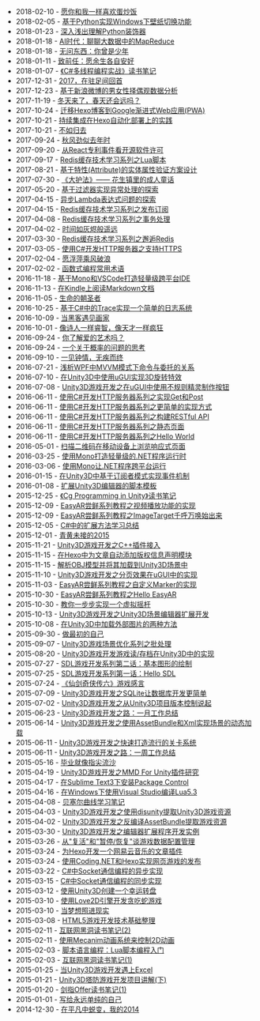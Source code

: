 * 2018-02-10 - [愿你和我一样喜欢蛋炒饭](https://qinyuanpei.github.io/2018/02/10/wish-you-like-egg-rice-like-me.html)
* 2018-02-05 - [基于Python实现Windows下壁纸切换功能](https://qinyuanpei.github.io/2018/02/05/a-python-driven-wallpaper-tool-on-windows.html)
* 2018-01-23 - [深入浅出理解Python装饰器](https://qinyuanpei.github.io/2018/01/23/have-a-better-understanding-for-decorator-of-python.html)
* 2018-01-18 - [AI时代：聊聊大数据中的MapReduce](https://qinyuanpei.github.io/2018/01/19/talk-about-mapreduce-of-big-data-in-ai-time.html)
* 2018-01-18 - [无问东西：你曾是少年](https://qinyuanpei.github.io/2018/01/19/forever-young-like-you.html)
* 2018-01-11 - [致前任：愿余生各自安好](https://qinyuanpei.github.io/2018/01/12/wish-the-rest-of-your-life-to-be-well.html)
* 2018-01-07 - [《C#多线程编程实战》读书笔记](https://qinyuanpei.github.io/2018/01/07/note-of-multithreading-with-csharp-cookbook.html)
* 2017-12-31 - [2017，在驻足间回首](https://qinyuanpei.github.io/2017/12/31/settle-down-and-look-back-about-2017.html)
* 2017-12-23 - [基于新浪微博的男女性择偶观数据分析](https://qinyuanpei.github.io/2017/12/23/a-data-analyse-about-the-view-of-choosing-spouse-based-on-weibo.html)
* 2017-11-19 - [冬天来了，春天还会远吗？](https://qinyuanpei.github.io/2017/11/19/wish-a-better-tomorrow.html)
* 2017-10-24 - [迁移Hexo博客到Google渐进式Web应用(PWA)](https://qinyuanpei.github.io/2017/10/24/migrate-hexo-as-a-progressive-web-app.html)
* 2017-10-21 - [持续集成在Hexo自动化部署上的实践](https://qinyuanpei.github.io/2017/10/21/practice-of-continuous-integration-on-hexo-deployment.html)
* 2017-10-21 - [不如归去](https://qinyuanpei.github.io/2017/10/21/it-would-be-better-to-return.html)
* 2017-09-24 - [秋风劲似去年时](https://qinyuanpei.github.io/2017/09/25/autumn-wind-like-one-time.html)
* 2017-09-20 - [从React专利事件看开源软件许可](https://qinyuanpei.github.io/2017/09/20/talk-about-open-source-software-licensing-via-react-parent-event.html)
* 2017-09-17 - [Redis缓存技术学习系列之Lua脚本](https://qinyuanpei.github.io/2017/09/17/redis-cache-technology-learning-series-04.html)
* 2017-08-21 - [基于特性(Attribute)的实体属性验证方案设计](https://qinyuanpei.github.io/2017/08/21/validate-properties-of-entity-via-attribute-in-csahrp.html)
* 2017-07-30 - [《大护法》—— 花生镇里的成人童话](https://qinyuanpei.github.io/2017/07/30/a-story-never-seen-before.html)
* 2017-05-20 - [基于过滤器实现异常处理的探索](https://qinyuanpei.github.io/2017/05/20/research-for-exception-handling-based-on-filter.html)
* 2017-04-15 - [异步Lambda表达式问题的探索](https://qinyuanpei.github.io/2017/04/15/research-on-asynchronous-lambda-expression.html)
* 2017-04-15 - [Redis缓存技术学习系列之发布订阅](https://qinyuanpei.github.io/2017/04/15/redis-cache-technology-learning-series-03.html)
* 2017-04-08 - [Redis缓存技术学习系列之事务处理](https://qinyuanpei.github.io/2017/04/08/redis-cache-technology-learning-series-02.html)
* 2017-04-02 - [时间如灰烬般遥远](https://qinyuanpei.github.io/2017/04/03/I-don-t-like-ashes-of-time.html)
* 2017-03-30 - [Redis缓存技术学习系列之邂逅Redis](https://qinyuanpei.github.io/2017/03/30/redis-cache-technology-learning-series-01.html)
* 2017-03-05 - [使用C#开发HTTP服务器之支持HTTPS](https://qinyuanpei.github.io/2017/03/05/make-a-http-server-with-csharp-06.html)
* 2017-02-04 - [愿浮萍乘风破浪](https://qinyuanpei.github.io/2017/02/04/a-movie-called-duckweed.html)
* 2017-02-02 - [函数式编程常用术语](https://qinyuanpei.github.io/2017/02/02/functional-programming-terminology.html)
* 2016-11-18 - [基于Mono和VSCode打造轻量级跨平台IDE](https://qinyuanpei.github.io/2016/11/18/make-a-light-ide-with-visual-studio-code-and-mono.html)
* 2016-11-13 - [在Kindle上阅读Markdown文档](https://qinyuanpei.github.io/2016/11/13/have-fun-with-markdown-in-kindle.html)
* 2016-11-05 - [生命的朝圣者](https://qinyuanpei.github.io/2016/11/05/pilgrim-of-life.html)
* 2016-10-25 - [基于C#中的Trace实现一个简单的日志系统](https://qinyuanpei.github.io/2016/10/25/make-a-log-system-based-on-trace.html)
* 2016-10-09 - [当黑客遇见画家](https://qinyuanpei.github.io/2016/10/09/when-hacker-meets-painter.html)
* 2016-10-01 - [像诗人一样睿智，像天才一样疯狂](https://qinyuanpei.github.io/2016/10/01/wise-as-poet-crazy-as-genius.html)
* 2016-09-24 - [你了解爱的艺术吗？](https://qinyuanpei.github.io/2016/09/24/do-you-understand-atr-of-love.html)
* 2016-09-24 - [一个关于概率的问题的思考](https://qinyuanpei.github.io/2016/09/24/yet-another-a-blog-about-probability.html)
* 2016-09-10 - [一见钟情，无疾而终](https://qinyuanpei.github.io/2016/09/10/love-happened-when-I-meet-you.html)
* 2016-07-21 - [浅析WPF中MVVM模式下命令与委托的关系](https://qinyuanpei.github.io/2016/07/21/delegate-with-command-of-mvvm.html)
* 2016-07-10 - [在Unity3D中使用uGUI实现3D旋转特效](https://qinyuanpei.github.io/2016/07/10/3d-scroll-view-in-unity3d-with-ugui.html)
* 2016-07-08 - [Unity3D游戏开发之在uGUI中使用不规则精灵制作按钮](https://qinyuanpei.github.io/2016/07/08/unregular-sprite-button-making-with-ugui-in-unity3d.html)
* 2016-06-11 - [使用C#开发HTTP服务器系列之实现Get和Post](https://qinyuanpei.github.io/2016/06/11/make-a-http-server-with-csharp-03.html)
* 2016-06-11 - [使用C#开发HTTP服务器系列之更简单的实现方式](https://qinyuanpei.github.io/2016/06/11/make-a-http-server-with-csharp-04.html)
* 2016-06-11 - [使用C#开发HTTP服务器系列之构建RESTful API](https://qinyuanpei.github.io/2016/06/11/make-a-http-server-with-csharp-05.html)
* 2016-06-11 - [使用C#开发HTTP服务器系列之静态页面](https://qinyuanpei.github.io/2016/06/11/make-a-http-server-with-csharp-02.html)
* 2016-06-11 - [使用C#开发HTTP服务器系列之Hello World](https://qinyuanpei.github.io/2016/06/11/make-a-http-server-with-csharp-01.html)
* 2016-05-01 - [扫描二维码在移动设备上浏览响应式页面](https://qinyuanpei.github.io/2016/05/01/scan-qrcode-to-view-responsive-page-with-mobile-divice.html)
* 2016-03-25 - [使用Mono打造轻量级的.NET程序运行时](https://qinyuanpei.github.io/2016/03/25/build-light-weight-runtime-for-dotnet-with-mono.html)
* 2016-03-06 - [使用Mono让.NET程序跨平台运行](https://qinyuanpei.github.io/2016/03/06/make-dotnet-run-in-cross-platform-with-mono.html)
* 2016-01-15 - [在Unity3D中基于订阅者模式实现事件机制](https://qinyuanpei.github.io/2016/01/15/subscriber-pattern-in-unity3d-to-create-a-eventsystem.html)
* 2016-01-08 - [扩展Unity3D编辑器的脚本模板](https://qinyuanpei.github.io/2016/01/08/extends-unity-editor-template-to-create-more.html)
* 2015-12-25 - [《Cg Programming in Unity》读书笔记](https://qinyuanpei.github.io/2015/12/25/note-of-cg-programming-in-unity.html)
* 2015-12-09 - [EasyAR尝鲜系列教程之视频播放功能的实现](https://qinyuanpei.github.io/2015/12/09/have-a-taste-of-easyar-04.html)
* 2015-12-09 - [EasyAR尝鲜系列教程之ImageTarget千呼万唤始出来](https://qinyuanpei.github.io/2015/12/09/have-a-taste-of-easyar-03.html)
* 2015-12-05 - [C#中的扩展方法学习总结](https://qinyuanpei.github.io/2015/12/05/extend-methods-of-csharp.html)
* 2015-12-01 - [青黄未接的2015](https://qinyuanpei.github.io/2015/12/01/end-of-2015.html)
* 2015-11-21 - [Unity3D游戏开发之C++插件接入](https://qinyuanpei.github.io/2015/11/21/development-of-c-plugin-for-unity3d.html)
* 2015-11-15 - [在Hexo中为文章自动添加版权信息声明模块](https://qinyuanpei.github.io/2015/11/15/add-the-creative-commons-for-the-article-in-hexo.html)
* 2015-11-15 - [解析OBJ模型并将其加载到Unity3D场景中](https://qinyuanpei.github.io/2015/11/15/deep-learning-of-3d-model-file-format-of-obj.html)
* 2015-11-10 - [Unity3D游戏开发之分页效果在uGUI中的实现](https://qinyuanpei.github.io/2015/11/10/pagination-of-ugui-in-unity3d.html)
* 2015-11-03 - [EasyAR尝鲜系列教程之自定义Marker的实现](https://qinyuanpei.github.io/2015/11/03/have-a-taste-of-easyar-02.html)
* 2015-10-30 - [EasyAR尝鲜系列教程之Hello EasyAR](https://qinyuanpei.github.io/2015/10/30/have-a-taste-of-easyar-01.html)
* 2015-10-30 - [教你一步步实现一个虚拟摇杆](https://qinyuanpei.github.io/2015/10/30/step-by-step-to-create-virtual-joystick.html)
* 2015-10-13 - [Unity3D游戏开发之Unity3D场景编辑器扩展开发](https://qinyuanpei.github.io/2015/10/13/extend-unity3d-scene-editor.html)
* 2015-10-08 - [在Unity3D中加载外部图片的两种方法](https://qinyuanpei.github.io/2015/10/08/2-methods-to-load-image-in-unity3d.html)
* 2015-09-30 - [做最初的自己](https://qinyuanpei.github.io/2015/09/30/go-for-the-first.html)
* 2015-09-07 - [Unity3D游戏场景优化系列之批处理](https://qinyuanpei.github.io/2015/09/07/patching-in-unity3d-to-reduce-the-drawcall.html)
* 2015-08-20 - [Unity3D游戏开发游戏读/存档在Unity3D中的实现](https://qinyuanpei.github.io/2015/08/20/save-and-load-in-unity.html)
* 2015-07-27 - [SDL游戏开发系列第二话：基本图形的绘制](https://qinyuanpei.github.io/2015/07/27/sdl-game-development-02.html)
* 2015-07-25 - [SDL游戏开发系列第一话：Hello SDL](https://qinyuanpei.github.io/2015/07/25/sdl-game-development-01.html)
* 2015-07-24 - [《仙剑奇侠传六》游戏感言](https://qinyuanpei.github.io/2015/07/24/love-pal-or-not.html)
* 2015-07-09 - [Unity3D游戏开发之SQLite让数据库开发更简单](https://qinyuanpei.github.io/2015/07/09/sqlite-in-unity3d.html)
* 2015-07-02 - [Unity3D游戏开发之从Unity3D项目版本控制说起](https://qinyuanpei.github.io/2015/07/02/unity3d-version-control.html)
* 2015-06-23 - [Unity3D游戏开发之路：一月工作总结](https://qinyuanpei.github.io/2015/06/24/work-in-a-month.html)
* 2015-06-14 - [Unity3D游戏开发之使用AssetBundle和Xml实现场景的动态加载](https://qinyuanpei.github.io/2015/06/15/load-unity3d-scene-dynamicly-with-assetbundle-and-xml.html)
* 2015-06-11 - [Unity3D游戏开发之快速打造流行的关卡系统](https://qinyuanpei.github.io/2015/06/11/create-the-level-system-in-unity3d.html)
* 2015-06-11 - [Unity3D游戏开发之路：一周工作总结](https://qinyuanpei.github.io/2015/06/11/work-in-a-week.html)
* 2015-05-16 - [毕业就像指尖流沙](https://qinyuanpei.github.io/2015/05/16/graduate-from-now.html)
* 2015-04-19 - [Unity3D游戏开发之MMD For Unity插件研究](https://qinyuanpei.github.io/2015/04/19/learning-of-mmd-for-unity3d.html)
* 2015-04-17 - [在Sublime Text3下安装Package Control](https://qinyuanpei.github.io/2015/04/17/usage-of-the-sublime-text3.html)
* 2015-04-16 - [在Windows下使用Visual Studio编译Lua5.3](https://qinyuanpei.github.io/2015/04/16/building-lua5-3-with-visual-studio-2012-in-windows.html)
* 2015-04-08 - [贝塞尔曲线学习笔记](https://qinyuanpei.github.io/2015/04/08/bezier-curve-learning-note.html)
* 2015-04-03 - [Unity3D游戏开发之使用disunity提取Unity3D游戏资源](https://qinyuanpei.github.io/2015/04/03/unpackage-the-unity3d-game-resources-with-disunity.html)
* 2015-04-02 - [Unity3D游戏开发之反编译AssetBundle提取游戏资源](https://qinyuanpei.github.io/2015/04/02/unity3d-development-with-assetbundle.html)
* 2015-03-30 - [Unity3D游戏开发之编辑器扩展程序开发实例](https://qinyuanpei.github.io/2015/03/31/unity3d-plugins-development-application-case.html)
* 2015-03-26 - [从"复活"和"暂停/恢复"谈游戏数据配置管理](https://qinyuanpei.github.io/2015/03/27/talk-the-game-data-config-with-the-relive-and-pause.html)
* 2015-03-24 - [为Hexo开发一个网易云音乐的文章插件](https://qinyuanpei.github.io/2015/03/24/neteasy-cloudmusic-plugin-in-hexo.html)
* 2015-03-24 - [使用Coding.NET和Hexo实现网页游戏的发布](https://qinyuanpei.github.io/2015/03/24/publish-webgame-with-coding-net-and-hexo.html)
* 2015-03-22 - [C#中Socket通信编程的异步实现](https://qinyuanpei.github.io/2015/03/22/csharp-socket-programing-part-2.html)
* 2015-03-15 - [C#中Socket通信编程的同步实现](https://qinyuanpei.github.io/2015/03/15/csharp-socket-programing-part-1.html)
* 2015-03-12 - [使用Unity3D创建一个幸运转盘](https://qinyuanpei.github.io/2015/03/12/create-luckyroll-game-with-unity3d.html)
* 2015-03-10 - [使用Love2D引擎开发贪吃蛇游戏](https://qinyuanpei.github.io/2015/03/10/develope-the-snake-game-with-love2d.html)
* 2015-03-10 - [当梦想照进现实](https://qinyuanpei.github.io/2015/03/10/when-dream-meet-the-reality.html)
* 2015-03-08 - [HTML5游戏开发技术基础整理](https://qinyuanpei.github.io/2015/03/08/html5-canvas-game-development.html)
* 2015-02-11 - [互联网黑洞读书笔记(2)](https://qinyuanpei.github.io/2015/02/11/black-hole-of-internet-part-2.html)
* 2015-02-11 - [使用Mecanim动画系统来控制2D动画](https://qinyuanpei.github.io/2015/02/11/unity2d-game-development-mecanim.html)
* 2015-02-03 - [脚本语言编程：Lua脚本编程入门](https://qinyuanpei.github.io/2015/02/03/programing-with-the-lua-base.html)
* 2015-02-03 - [互联网黑洞读书笔记(1)](https://qinyuanpei.github.io/2015/02/03/black-hole-of-internet-part-1.html)
* 2015-01-25 - [当Unity3D游戏开发遇上Excel](https://qinyuanpei.github.io/2015/01/25/develop-the-game-with-excel.html)
* 2015-01-21 - [Unity3D塔防游戏开发项目讲解(下)](https://qinyuanpei.github.io/2015/01/21/unity3d-game-development-td.html)
* 2015-01-20 - [剑指Offer读书笔记(1)](https://qinyuanpei.github.io/2015/01/20/coding-interview-base-part-1.html)
* 2015-01-01 - [写给永远单纯的自己](https://qinyuanpei.github.io/2015/01/01/a-passage-write-to-myself.html)
* 2014-12-30 - [在平凡中蜕变，我的2014](https://qinyuanpei.github.io/2014/12/30/way-we-went-in-2014.html)
